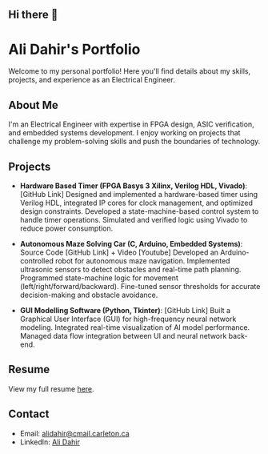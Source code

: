 ## Hi there 👋

# Ali Dahir's Portfolio

Welcome to my personal portfolio! Here you'll find details about my skills, projects, and experience as an Electrical Engineer.

## About Me
I'm an Electrical Engineer with expertise in FPGA design, ASIC verification, and embedded systems development. I enjoy working on projects that challenge my problem-solving skills and push the boundaries of technology.

## Projects
- **Hardware Based Timer  (FPGA Basys 3 Xilinx, Verilog HDL, Vivado)**: [GitHub Link]
  	Designed and implemented a hardware-based timer using Verilog HDL, integrated IP cores for clock management, and optimized design constraints.
	Developed a state-machine-based control system to handle timer operations.
	Simulated and verified logic using Vivado to reduce power consumption.

- **Autonomous Maze Solving Car  (C, Arduino, Embedded Systems)**: Source Code [GitHub Link] + Video [Youtube]
  	Developed an Arduino-controlled robot for autonomous maze navigation.
	Implemented ultrasonic sensors to detect obstacles and real-time path planning.
	Programmed state-machine logic for movement (left/right/forward/backward).
	Fine-tuned sensor thresholds for accurate decision-making and obstacle avoidance.

- **GUI Modelling Software (Python, Tkinter)**: [GitHub Link] 
	Built a Graphical User Interface (GUI) for high-frequency neural network modeling.
	Integrated real-time visualization of AI model performance.
	Managed data flow integration between UI and neural network back-end. 


## Resume
View my full resume [here](resume.pdf).

## Contact
- Email: alidahir@cmail.carleton.ca
- LinkedIn: [Ali Dahir](https://www.linkedin.com/in/dahir-ali/)
